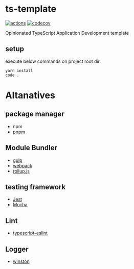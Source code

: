 # ts-template
[![actions](https://github.com/taichi/ts-template/workflows/Daily%20Build/badge.svg)](https://github.com/taichi/ts-template/actions) [![codecov](https://codecov.io/gh/taichi/ts-template/branch/master/graph/badge.svg)](https://codecov.io/gh/taichi/ts-template)

Opinionated TypeScript Application Development template

## setup
execute below commands on project root dir.

    yarn install
    code .

# Altanatives

## package manager

* npm
* [pnpm](https://pnpm.js.org/)

## Module Bundler

* [gulp](https://gulpjs.com/)
* [webpack](https://webpack.js.org/)
* [rollup.js](https://rollupjs.org/)

## testing framework

* [Jest](https://jestjs.io/)
* [Mocha](https://mochajs.org/)

## Lint

* [typescript-eslint](https://github.com/typescript-eslint/typescript-eslint)


## Logger

* [winston](https://github.com/winstonjs/winston)
